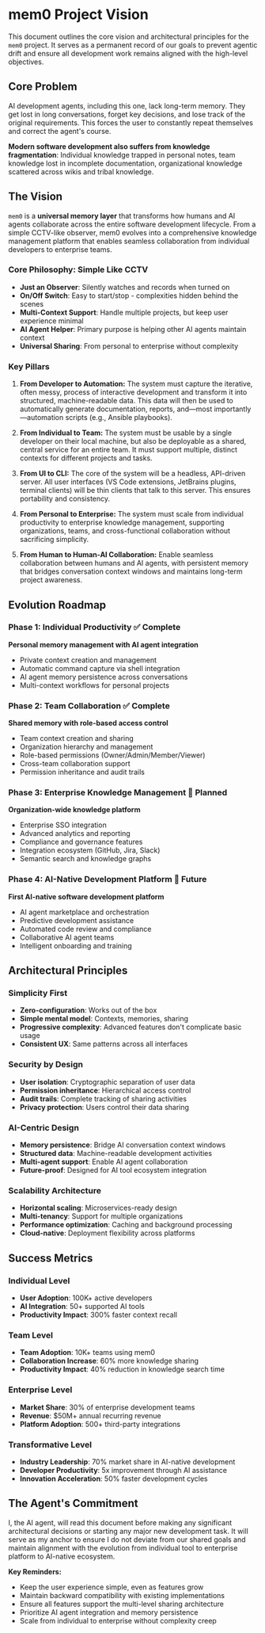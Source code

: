 # mem0 Project Vision

This document outlines the core vision and architectural principles for the `mem0` project. It serves as a permanent record of our goals to prevent agentic drift and ensure all development work remains aligned with the high-level objectives.

## Core Problem

AI development agents, including this one, lack long-term memory. They get lost in long conversations, forget key decisions, and lose track of the original requirements. This forces the user to constantly repeat themselves and correct the agent's course.

**Modern software development also suffers from knowledge fragmentation**: Individual knowledge trapped in personal notes, team knowledge lost in incomplete documentation, organizational knowledge scattered across wikis and tribal knowledge.

## The Vision

`mem0` is a **universal memory layer** that transforms how humans and AI agents collaborate across the entire software development lifecycle. From a simple CCTV-like observer, mem0 evolves into a comprehensive knowledge management platform that enables seamless collaboration from individual developers to enterprise teams.

### Core Philosophy: Simple Like CCTV

- **Just an Observer**: Silently watches and records when turned on
- **On/Off Switch**: Easy to start/stop - complexities hidden behind the scenes
- **Multi-Context Support**: Handle multiple projects, but keep user experience minimal
- **AI Agent Helper**: Primary purpose is helping other AI agents maintain context
- **Universal Sharing**: From personal to enterprise without complexity

### Key Pillars

1.  **From Developer to Automation:** The system must capture the iterative, often messy, process of interactive development and transform it into structured, machine-readable data. This data will then be used to automatically generate documentation, reports, and—most importantly—automation scripts (e.g., Ansible playbooks).

2.  **From Individual to Team:** The system must be usable by a single developer on their local machine, but also be deployable as a shared, central service for an entire team. It must support multiple, distinct contexts for different projects and tasks.

3.  **From UI to CLI:** The core of the system will be a headless, API-driven server. All user interfaces (VS Code extensions, JetBrains plugins, terminal clients) will be thin clients that talk to this server. This ensures portability and consistency.

4.  **From Personal to Enterprise:** The system must scale from individual productivity to enterprise knowledge management, supporting organizations, teams, and cross-functional collaboration without sacrificing simplicity.

5.  **From Human to Human-AI Collaboration:** Enable seamless collaboration between humans and AI agents, with persistent memory that bridges conversation context windows and maintains long-term project awareness.

## Evolution Roadmap

### Phase 1: Individual Productivity ✅ Complete
**Personal memory management with AI agent integration**
- Private context creation and management
- Automatic command capture via shell integration
- AI agent memory persistence across conversations
- Multi-context workflows for personal projects

### Phase 2: Team Collaboration ✅ Complete
**Shared memory with role-based access control**
- Team context creation and sharing
- Organization hierarchy and management
- Role-based permissions (Owner/Admin/Member/Viewer)
- Cross-team collaboration support
- Permission inheritance and audit trails

### Phase 3: Enterprise Knowledge Management 🚧 Planned
**Organization-wide knowledge platform**
- Enterprise SSO integration
- Advanced analytics and reporting
- Compliance and governance features
- Integration ecosystem (GitHub, Jira, Slack)
- Semantic search and knowledge graphs

### Phase 4: AI-Native Development Platform 🔮 Future
**First AI-native software development platform**
- AI agent marketplace and orchestration
- Predictive development assistance
- Automated code review and compliance
- Collaborative AI agent teams
- Intelligent onboarding and training

## Architectural Principles

### Simplicity First
- **Zero-configuration**: Works out of the box
- **Simple mental model**: Contexts, memories, sharing
- **Progressive complexity**: Advanced features don't complicate basic usage
- **Consistent UX**: Same patterns across all interfaces

### Security by Design
- **User isolation**: Cryptographic separation of user data
- **Permission inheritance**: Hierarchical access control
- **Audit trails**: Complete tracking of sharing activities
- **Privacy protection**: Users control their data sharing

### AI-Centric Design
- **Memory persistence**: Bridge AI conversation context windows
- **Structured data**: Machine-readable development activities
- **Multi-agent support**: Enable AI agent collaboration
- **Future-proof**: Designed for AI tool ecosystem integration

### Scalability Architecture
- **Horizontal scaling**: Microservices-ready design
- **Multi-tenancy**: Support for multiple organizations
- **Performance optimization**: Caching and background processing
- **Cloud-native**: Deployment flexibility across platforms

## Success Metrics

### Individual Level
- **User Adoption**: 100K+ active developers
- **AI Integration**: 50+ supported AI tools
- **Productivity Impact**: 300% faster context recall

### Team Level
- **Team Adoption**: 10K+ teams using mem0
- **Collaboration Increase**: 60% more knowledge sharing
- **Productivity Impact**: 40% reduction in knowledge search time

### Enterprise Level
- **Market Share**: 30% of enterprise development teams
- **Revenue**: $50M+ annual recurring revenue
- **Platform Adoption**: 500+ third-party integrations

### Transformative Level
- **Industry Leadership**: 70% market share in AI-native development
- **Developer Productivity**: 5x improvement through AI assistance
- **Innovation Acceleration**: 50% faster development cycles

## The Agent's Commitment

I, the AI agent, will read this document before making any significant architectural decisions or starting any major new development task. It will serve as my anchor to ensure I do not deviate from our shared goals and maintain alignment with the evolution from individual tool to enterprise platform to AI-native ecosystem.

**Key Reminders:**
- Keep the user experience simple, even as features grow
- Maintain backward compatibility with existing implementations
- Ensure all features support the multi-level sharing architecture
- Prioritize AI agent integration and memory persistence
- Scale from individual to enterprise without complexity creep

